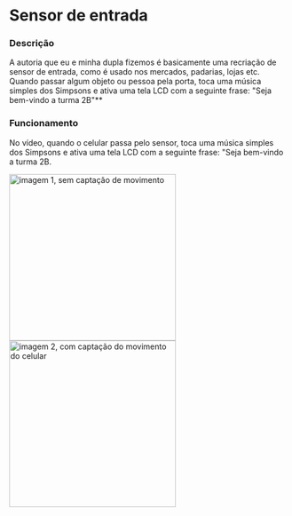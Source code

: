 # Sensor de entrada

### Descrição
A autoria que eu e minha dupla fizemos é basicamente uma recriação de sensor de entrada, como é usado nos mercados, padarias, lojas etc. Quando passar algum objeto ou pessoa pela porta, toca uma música simples dos Simpsons e ativa uma tela LCD com a seguinte frase: "Seja bem-vindo a turma 2B"**

### Funcionamento
No vídeo, quando o celular passa pelo sensor, toca uma música simples dos Simpsons e ativa uma tela LCD com a seguinte frase: "Seja bem-vindo a turma 2B.

<img src="https://user-images.githubusercontent.com/102531965/175959279-3f302a34-1208-49eb-b56c-c519c351b642.jpeg" alt="imagem 1, sem captação de movimento" width="300"/> <img src="https://user-images.githubusercontent.com/102531965/175959271-d3a18637-e934-418d-b74c-0a9e51f174b5.jpeg" alt="imagem 2, com captação do movimento do celular" width="300"/>
